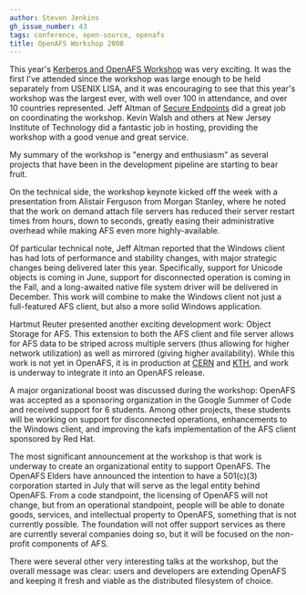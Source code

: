 ```yaml
---
author: Steven Jenkins
gh_issue_number: 43
tags: conference, open-source, openafs
title: OpenAFS Workshop 2008
---
```


This year's [Kerberos and OpenAFS Workshop](http://workshop.openafs.org/afsbpw08/) was very exciting. It was the first I've attended since the workshop was large enough to be held separately from USENIX LISA, and it was encouraging to see that this year's workshop was the largest ever, with well over 100 in attendance, and over 10 countries represented. Jeff Altman of [Secure Endpoints](http://www.secure-endpoints.com) did a great job on coordinating the workshop. Kevin Walsh and others at New Jersey Institute of Technology did a fantastic job in hosting, providing the workshop with a good venue and great service.

My summary of the workshop is "energy and enthusiasm" as several projects that have been in the development pipeline are starting to bear fruit.

On the technical side, the workshop keynote kicked off the week with a presentation from Alistair Ferguson from Morgan Stanley, where he noted that the work on demand attach file servers has reduced their server restart times from hours, down to seconds, greatly easing their administrative overhead while making AFS even more highly-available.

Of particular technical note, Jeff Altman reported that the Windows client has had lots of performance and stability changes, with major strategic changes being delivered later this year. Specifically, support for Unicode objects is coming in June, support for disconnected operation is coming in the Fall, and a long-awaited native file system driver will be delivered in December. This work will combine to make the Windows client not just a full-featured AFS client, but also a more solid Windows application.

Hartmut Reuter presented another exciting development work: Object Storage for AFS. This extension to both the AFS client and file server allows for AFS data to be striped across multiple servers (thus allowing for higher network utilization) as well as mirrored (giving higher availability). While this work is not yet in OpenAFS, it is in production at [CERN](http://www.cern.ch/) and [KTH](http://www.kth.se/), and work is underway to integrate it into an OpenAFS release.

A major organizational boost was discussed during the workshop: OpenAFS was accepted as a sponsoring organization in the Google Summer of Code and received support for 6 students. Among other projects, these students will be working on support for disconnected operations, enhancements to the Windows client, and improving the kafs implementation of the AFS client sponsored by Red Hat.

The most significant announcement at the workshop is that work is underway to create an organizational entity to support OpenAFS. The OpenAFS Elders have announced the intention to have a 501(c)(3) corporation started in July that will serve as the legal entity behind OpenAFS. From a code standpoint, the licensing of OpenAFS will not change, but from an operational standpoint, people will be able to donate goods, services, and intellectual property to OpenAFS, something that is not currently possible. The foundation will not offer support services as there are currently several companies doing so, but it will be focused on the non-profit components of AFS.

There were several other very interesting talks at the workshop, but the overall message was clear: users and developers are extending OpenAFS and keeping it fresh and viable as the distributed filesystem of choice.
